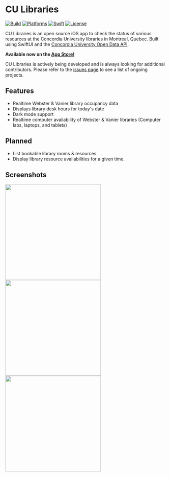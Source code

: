 # CU Libraries

[![Build](https://github.com/markjamesm/cu-libraries/workflows/build/badge.svg?branch=master)](https://github.com/markjamesm/cu-libraries/actions) [![Platforms](https://img.shields.io/badge/platforms-iOS-blue.svg)](https://apple.com/ios) [![Swift](https://img.shields.io/badge/Swift-5.1-orange.svg)](https://swift.org) [![License](https://img.shields.io/badge/License-GPL-red.svg)](https://www.gnu.org/licenses/gpl-3.0.en.html)

CU Libraries is an open source iOS app to check the status of various resources at the Concordia University libraries in Montreal, Quebec. Built using SwiftUI and the [Concordia University Open Data API](https://github.com/opendataConcordiaU/documentation). 

__Available now on the [App Store!](https://apps.apple.com/app/id1500109652)__

CU Libraries is actively being developed and is always looking for additional contributors. Please refer to the [issues page](https://github.com/markjamesm/CU-Libraries/issues) to see a list of ongoing projects.

## Features

* Realtime Webster & Vanier library occupancy data
* Displays library desk hours for today's date
* Dark mode support
* Realtime computer availability of Webster & Vanier libraries (Computer labs, laptops, and tablets)

## Planned

* List bookable library rooms & resources
* Display library resource availabilities for a given time.

## Screenshots
<img src="https://user-images.githubusercontent.com/20845425/75114187-002c4700-5622-11ea-99a2-3c853b534e40.png" width="300"/> <img src="https://user-images.githubusercontent.com/20845425/75078147-db758980-54d2-11ea-9110-26cea3062be2.png" width="300"/> <img src="https://user-images.githubusercontent.com/20845425/75078045-83d71e00-54d2-11ea-966a-6e1af8c4296c.png" width="300"/>
